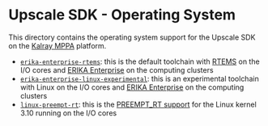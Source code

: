 Upscale SDK - Operating System
==============================

This directory contains the operating system support for the Upscale SDK on the
[Kalray MPPA](http://www.kalrayinc.com/) platform.

* [`erika-enterprise-rtems`](./erika-enterprise-rtems): this is the default
  toolchain with [RTEMS](https://www.rtems.org/) on the I/O cores and
  [ERIKA Enterprise](http://erika.tuxfamily.org/) on the computing clusters
* [`erika-enterprise-linux-experimental`](./erika-enterprise-linux-experimental):
  this is an experimental toolchain with Linux on the I/O cores and
  [ERIKA Enterprise](http://erika.tuxfamily.org/) on the computing clusters
* [`linux-preempt-rt`](./linux-preempt-rt): this is the
  [PREEMPT_RT support](https://wiki.linuxfoundation.org/realtime) for the Linux
  kernel 3.10 running on the I/O cores
